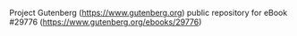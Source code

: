 Project Gutenberg (https://www.gutenberg.org) public repository for eBook #29776 (https://www.gutenberg.org/ebooks/29776)
